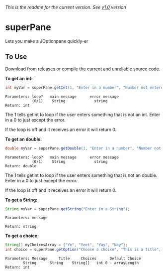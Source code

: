 <i>This is the readme for the current version. See <a href="https://github.com/card100/superPane/blob/v1.0/README.md">v1.0</a> version</i>
# superPane
Lets you make a JOptionpane quickly-er

## To Use
Download from <a href="https://github.com/card100/superPane/releases">releases</a> or compile the <a href="https://raw.githubusercontent.com/card100/superPane/master/superPane.java">current and unreliable source code</a>.

<b>To get an int:</b>
``` java
int myVar = superPane.getInt(1, "Enter in a number", "Number not entered, try again");
``` 
```
Parameters: loop?   main message      error message
            (0/1)    String             string
Return: int
```
   
The 1 tells getInt to loop if the user enters something that is not an int. Enter in a 0 to just except the error.

If the loop is off and it receives an error it will return 0.

<b>To get an double:</b>
``` java
double myVar = superPane.getDouble(1, "Enter in a number", "Number not entered, try again");
``` 
```
Parameters: loop?   main message      error message
            (0/1)    String             string
Return: double
```
   
The 1 tells getInt to loop if the user enters something that is not an double. Enter in a 0 to just except the error.

If the loop is off and it receives an error it will return 0.

<b>To get a String:</b>
``` java
String myVar = superPane.getString("Enter in a String");
```
```
Parameters: message

Return: string
```
<b>To get a choice:</b>
``` java
String[] myChoicesArray = {"Ye", "Yeet", "Yay", "Nay"};
int choice = superPane.getOption("Choose a choice", "This is a title", myChoicesArray, 0);
```
```
Parameters: Message     Title     Choices      Default Choice
	    String      String    String[]   int 0 - arrayLength
Return: int
```
